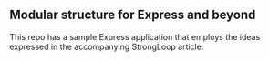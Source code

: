 ## Modular structure for Express and beyond

This repo has a sample Express application that employs the ideas expressed in the accompanying StrongLoop article.